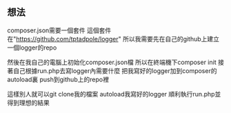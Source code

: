 ## 想法

composer.json需要一個套件
這個套件在"https://github.com/tptadpole/logger"
所以我需要先在自己的github上建立一個logger的repo

然後在我自己的電腦上初始化composer.json檔 所以在終端機下composer init
接著自己根據run.php去寫logger內需要什麼
把我寫好的logger加到composer的autoload裏
push到github上的repo裡

這樣別人就可以git clone我的檔案
autoload我寫好的logger
順利執行run.php並得到理想的結果

